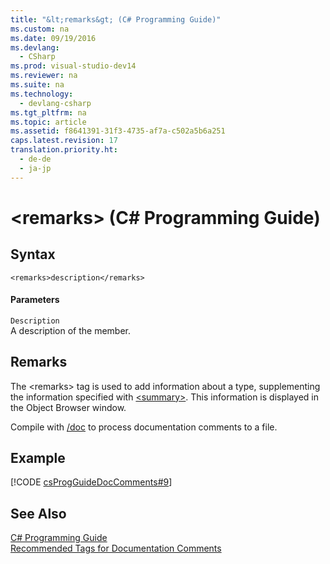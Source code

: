 ```yaml
---
title: "&lt;remarks&gt; (C# Programming Guide)"
ms.custom: na
ms.date: 09/19/2016
ms.devlang: 
  - CSharp
ms.prod: visual-studio-dev14
ms.reviewer: na
ms.suite: na
ms.technology: 
  - devlang-csharp
ms.tgt_pltfrm: na
ms.topic: article
ms.assetid: f8641391-31f3-4735-af7a-c502a5b6a251
caps.latest.revision: 17
translation.priority.ht: 
  - de-de
  - ja-jp
---
```

# &lt;remarks&gt; (C# Programming Guide)
## Syntax  
  
```  
<remarks>description</remarks>  
```  
  
#### Parameters  
 `Description`  
 A description of the member.  
  
## Remarks  
 The <remarks\> tag is used to add information about a type, supplementing the information specified with [<summary\>](../vs140/-summary---C#-Programming-Guide-.md). This information is displayed in the Object Browser window.  
  
 Compile with [/doc](../Topic/-doc%20\(C%23%20Compiler%20Options\).md) to process documentation comments to a file.  
  
## Example  
 [!CODE [csProgGuideDocComments#9](../CodeSnippet/VS_Snippets_VBCSharp/csProgGuideDocComments#9)]  
  
## See Also  
 [C# Programming Guide](../vs140/C#-Programming-Guide.md)   
 [Recommended Tags for Documentation Comments](../vs140/Recommended-Tags-for-Documentation-Comments--C#-Programming-Guide-.md)